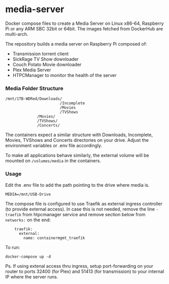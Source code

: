 # media-server

Docker compose files to create a Media Server on Linux x86-64, Raspberry Pi or any ARM SBC 32bit or 64bit. The images fetched from DockerHub are multi-arch.

The repository builds a media server on Raspberry Pi composed of:

* Transmission torrent client
* SickRage TV Show downloader
* Couch Potato Movie downloader
* Plex Media Server
* HTPCManager to monitor the health of the server

### Media Folder Structure

    /mnt/1TB-WDRed/Downloads/
                            /Incomplete
                            /Movies
                            /TVShows
                  /Movies/
                  /TVShows/
                  /Concerts/

The containers expect a similar structure with Downloads, Incomplete, Movies, TVShows and Concerts directories on your drive. Adjust the environment variables or .env file accordingly.

To make all applications behave similarly, the external volume will be mounted on `/volumes/media` in the containers.

### Usage

Edit the .env file to add the path pointing to the drive where media is.

    MEDIA=/mnt/USB-Drive

The compose file is configured to use Traefik as external ingress controller (to provide external access). In case this is not needed, remove the line `- traefik` from htpcmanager service and remove section below from `networks:` on the end:

        traefik:
          external:
            name: containermgmt_traefik

To run:

    docker-compose up -d

Ps. If using extenal access thru ingress, setup port-forwarding on your router to ports 32400 (for Plex) and 51413 (for transmission) to your internal IP where the server runs.
